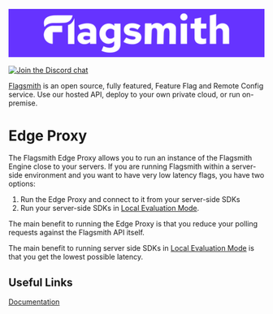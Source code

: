 [![Feature Flag, Remote Config and A/B Testing platform, Flagsmith](https://raw.githubusercontent.com/Flagsmith/flagsmith/main/static-files/hero.png)](https://www.flagsmith.com/)

[![Join the Discord chat](https://img.shields.io/discord/517647859495993347)](https://discord.gg/hFhxNtXzgm)

[Flagsmith](https://flagsmith.com/) is an open source, fully featured, Feature Flag and Remote Config service. Use our
hosted API, deploy to your own private cloud, or run on-premise.

# Edge Proxy

The Flagsmith Edge Proxy allows you to run an instance of the Flagsmith Engine close to your servers. If you are running
Flagsmith within a server-side environment and you want to have very low latency flags, you have two options:

1. Run the Edge Proxy and connect to it from your server-side SDKs
2. Run your server-side SDKs in [Local Evaluation Mode](/clients/overview#2---local-evaluation).

The main benefit to running the Edge Proxy is that you reduce your polling requests against the Flagsmith API itself.

The main benefit to running server side SDKs in [Local Evaluation Mode](/clients/overview#2---local-evaluation) is that
you get the lowest possible latency.

## Useful Links

[Documentation](https://docs.flagsmith.com/advanced-use/edge-proxy)
